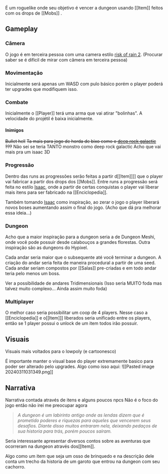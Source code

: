 É um roguelike onde seu objetivo é vencer a dungeon usando [[Item]] feitos com os drops de [[Mobs]] .


## Gameplay

### Câmera
O jogo é em terceira pessoa com uma camera estilo [risk of rain 2](https://store.steampowered.com/app/632360/Risk_of_Rain_2/). (Procurar saber se é dificil de mirar com câmera em terceira pessoa)

### Movimentação
Inicialmente será apenas um WASD com pulo básico porém o player poderá ter upgrades que modifiquem isso.

### Combate 
Inicialmente o [[Player]] terá uma arma que vai atirar "bolinhas". A velocidade do projétil é baixa inicialmente.

#### Inimigos
~~Bullet hell~~
~~Ta mais para jogo de horda de bixo como o [deep rock galactic](https://store.steampowered.com/app/548430/Deep_Rock_Galactic/) ???~~
Não sei se teria TANTO monstro como deep rock galactic
Acho que vai mais pra um isaac 3D


### Progressão
Dentro das runs as progressões serão feitas a partir d[[Item]]]] que o player vai fabricar a partir dos drops dos [[Mobs]]. 
Entre runs a progressão será feita no estilo [Isaac](https://store.steampowered.com/app/250900/The_Binding_of_Isaac_Rebirth/), onde a partir de certas conquistas o player vai liberar mais itens para ser fabricado na [[Enciclopedia]].

Também tomando [Isaac](https://store.steampowered.com/app/250900/The_Binding_of_Isaac_Rebirth/) como inspiração, ao zerar o jogo o player liberará novos boses aumentando assim o final do jogo.
(Acho que dá pra melhorar essa ideia...)

### Dungeon
Acho que a maior inspiração para a dungeon seria a de Dungeon Meshi, onde você pode possuir desde calabouços a grandes florestas.
Outra inspiração são as dungeons do Hypixel.

Cada andar seria maior que o subsequente até você terminar a dungeon.
A criação do andar seria feita de maneira procedural a partir de uma seed. 
Cada andar seriam compostos por [[Salas]] pre-criadas e em todo andar teria pelo menos um boss.

Ver a possibilidade de andares Tridimensionais (Isso seria MUITO foda mas talvez muito complexo... Ainda assim muito foda)


### Multiplayer
O melhor caso seria possibilitar um coop de 4 players. 
Nesse caso a [[Enciclopedia]] e o[[Item]]] liberados seria unificado entre os players, então se 1 player possui o unlock de um item todos irão possuir.



## Visuais
Visuais mais voltados para o lowpoly (e cartoonesco)

É importante manter o visual base do player extremamente basico para poder ser alterado pelo upgrades. Algo como isso aqui:
![[Pasted image 20240311031349.png]]


## Narrativa
Narrativa contada através de itens e alguns poucos npcs
Não é o foco do jogo então não irei me preocupar agora

> *A dungeon é um labirinto antigo onde as lendas dizem que é prometido poderes e riquezas para aqueles que vencerem seus desafios. Diante disso muitos entraram nela, deixando pedaços de sua historia para trás, porém poucos saíram.*

Seria interessante apresentar diversos contos sobre as aventuras que ocorreram na dungeon através dos[[Item]].

Algo como um item que seja um osso de brinquedo e na descrição dele conta um trecho da historia de um garoto que entrou na dungeon com seu cachorro.

